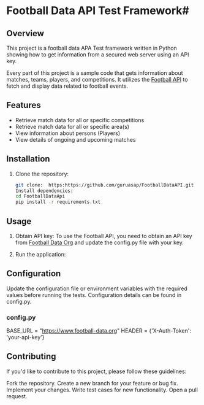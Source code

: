 # Football Data API Test Framework#

## Overview

This project is a football data APA Test framework written in Python showing how to get information from a secured web server using an API key. 

Every part of this project is a sample code that gets information about matches, teams, players, and competitions. It utilizes the [Football API](https://api.football-data.org/v4) to fetch and display data related to football events.

## Features

- Retrieve match data for all or specific competitions
- Retrieve match data for all or specific area(s)
- View information about persons (Players)
- View details of ongoing and upcoming matches


## Installation

1. Clone the repository:

   ```bash
   git clone:  https:https://github.com/guruasap/FootballDataAPI.git
   Install dependencies:
   cd FootballDataApi 
   pip install -r requirements.txt
   

## Usage
1. Obtain API key:
To use the Football API, you need to obtain an API key from [Football Data Org](https://www.football-data.org) and update the config.py file with your key.

2. Run the application:

## Configuration
Update the configuration file or environment variables with the required values before running the tests. Configuration details can be found in config.py.

### config.py

BASE_URL = "https://www.football-data.org"
HEADER = {'X-Auth-Token': 'your-api-key'}

## Contributing
If you'd like to contribute to this project, please follow these guidelines:

Fork the repository.
Create a new branch for your feature or bug fix.
Implement your changes.
Write test cases for new functionality.
Open a pull request.